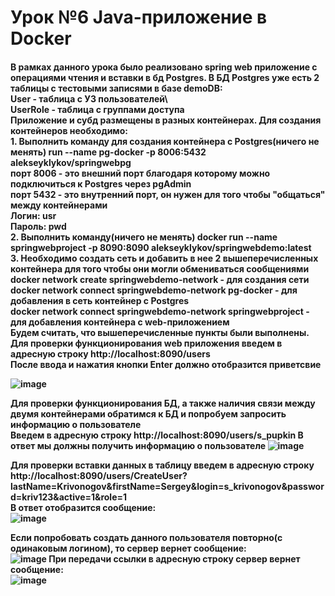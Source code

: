 <h1>Урок №6 Java-приложение в Docker</h1>

<h4>
В рамках данного урока было реализовано spring web приложение с операциями чтения и вставки в бд Postgres.
В БД Postgres уже есть 2 таблицы с тестовыми записями в базе demoDB:
  <br>
  User - таблица с УЗ пользователей\
  <br>
  UserRole - таблица с группами доступа
  <br>
Приложение и субд размещены в разных контейнерах. Для создания контейнеров необходимо:
  <br>
1. Выполнить команду для создания контейнера c Postgres(ничего не менять) run --name pg-docker -p 8006:5432  alekseyklykov/springwebpg
  <br>
порт 8006 - это внешний порт благодаря которому можно подключиться к Postgres через pgAdmin
  <br>
порт 5432 - это внутренний порт, он нужен для того чтобы "общаться" между контейнерами
  <br>
Логин: usr
  <br>
Пароль: pwd
  <br>
2. Выполнить команду(ничего не менять) docker run --name springwebproject -p 8090:8090 alekseyklykov/springwebdemo:latest
  <br>
3. Необходимо создать сеть и добавить в нее 2 вышеперечисленных контейнера для того чтобы они могли обмениваться сообщениями
  <br>
  docker network create springwebdemo-network - для создания сети
  <br>
  docker network connect springwebdemo-network pg-docker - для добавления в сеть контейнер c Postgres
  <br>
  docker network connect springwebdemo-network springwebproject - для добавления контейнера с web-приложением
  <br>
Будем считать, что вышеперечисленные пункты были выполнены.
  <br>
Для проверки функционирования web приложения введем в адресную строку http://localhost:8090/users
  <br>
После ввода и нажатия кнопки Enter должно отобразится приветсвие 
  
![image](https://github.com/user-attachments/assets/0b3e2362-5274-4202-a8ac-1408acd40098)


Для проверки функционирования БД, а также наличия связи между двумя контейнерами обратимся к БД и попробуем запросить информацию о пользователе
<br>
Введем в адресную строку http://localhost:8090/users/s_pupkin
В ответ мы должны получить информацию о пользователе
![image](https://github.com/user-attachments/assets/7ad7e042-fabe-4bd2-9031-6df8318032f1)

Для проверки вставки данных в таблицу введем в адресную строку http://localhost:8090/users/CreateUser?lastName=Krivonogov&firstName=Sergey&login=s_krivonogov&password=kriv123&active=1&role=1
<br>
В ответ отобразится сообщение:
<br>
![image](https://github.com/user-attachments/assets/aed94fdd-2b4b-4f2b-8ad1-732a0e588ba2)

Если попробовать создать данного пользователя повторно(с одинаковым логином), то сервер вернет сообщение:
<br>
![image](https://github.com/user-attachments/assets/123e941e-c54a-4114-833a-4c846841168e)
При передачи ссылки  в адресную строку сервер вернет сообщение:
<br>
![image](https://github.com/user-attachments/assets/baaa96a4-9a70-48a6-b81c-dd75eef0f7c0)





  
</h4>

